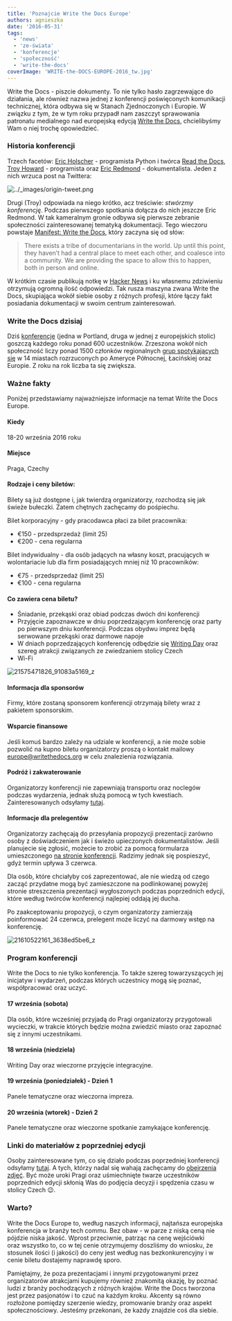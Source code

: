 ```yaml
---
title: 'Poznajcie Write the Docs Europe'
authors: agnieszka
date: '2016-05-31'
tags:
  - 'news'
  - 'ze-świata'
  - 'konferencje'
  - 'społeczność'
  - 'write-the-docs'
coverImage: 'WRITE-the-DOCS-EUROPE-2016_tw.jpg'
---
```


Write the Docs - piszcie dokumenty. To nie tylko hasło zagrzewające do
działania, ale również nazwa jednej z konferencji poświęconych komunikacji
technicznej, która odbywa się w Stanach Zjednoczonych i Europie. W związku z
tym, że w tym roku przypadł nam zaszczyt sprawowania patronatu medialnego nad
europejską edycją [Write the Docs](http://www.writethedocs.org/conf/eu/2016/),
chcielibyśmy Wam o niej trochę opowiedzieć.

<!--truncate-->

### Historia konferencji

Trzech facetów: [Eric Holscher](https://twitter.com/ericholscher) - programista
Python i twórca [Read the Docs](https://readthedocs.org/),
[Troy Howard](https://twitter.com/thoward37) - programista oraz
[Eric Redmond](https://twitter.com/coderoshi) - dokumentalista. Jeden z nich
wrzuca post na Twittera:

![../_images/origin-tweet.png](images/origin-tweet.png)

Drugi (Troy) odpowiada na niego krótko, acz treściwie: _stwórzmy konferencję_.
Podczas pierwszego spotkania dołącza do nich jeszcze Eric Redmond. W tak
kameralnym gronie odbywa się pierwsze zebranie społeczności zainteresowanej
tematyką dokumentacji. Tego wieczoru
powstaje [Manifest: Write the Docs](http://www.writethedocs.org/guide/about/vision/),
który zaczyna się od słów:

> There exists a tribe of documentarians in the world. Up until this point, they
> haven’t had a central place to meet each other, and coalesce into a community.
> We are providing the space to allow this to happen, both in person and online.

W krótkim czasie publikują notkę w
[Hacker News](https://news.ycombinator.com/item?id=5129425) i ku własnemu
zdziwieniu otrzymują ogromną ilość odpowiedzi. Tak rusza maszyna zwana Write the
Docs, skupiająca wokół siebie osoby z różnych profesji, które łączy fakt
posiadania dokumentacji w swoim centrum zainteresowań.

### **Write the Docs dzisiaj**

Dziś [konferencje](http://www.writethedocs.org/conf/) (jedna w Portland, druga w
jednej z europejskich stolic) goszczą każdego roku ponad 600 uczestników.
Zrzeszona wokół nich społeczność liczy ponad 1500 członków
regionalnych [grup spotykających się](http://www.writethedocs.org/meetups/) w 14
miastach rozrzuconych po Ameryce Północnej, Łacińskiej oraz Europie. Z roku na
rok liczba ta się zwiększa.

### Ważne fakty

Poniżej przedstawiamy najważniejsze informacje na temat Write the Docs Europe.

#### **Kiedy**

18-20 września 2016 roku

#### **Miejsce**

Praga, Czechy

#### **Rodzaje i ceny biletów:**

Bilety są już dostępne i, jak twierdzą organizatorzy, rozchodzą się jak świeże
bułeczki. Zatem chętnych zachęcamy do pośpiechu.

Bilet korporacyjny - gdy pracodawca płaci za bilet pracownika:

- €150 - przedsprzedaż (limit 25)
- €200 - cena regularna

Bilet indywidualny - dla osób jadących na własny koszt, pracujących w
wolontariacie lub dla firm posiadających mniej niż 10 pracowników:

- €75 - przedsprzedaż (limit 25)
- €100 - cena regularna

#### **Co zawiera cena biletu?**

- Śniadanie, przekąski oraz obiad podczas dwóch dni konferencji
- Przyjęcie zapoznawcze w dniu poprzedzającym konferencję oraz party po
  pierwszym dniu konferencji. Podczas obydwu imprez będą serwowane przekąski
  oraz darmowe napoje
- W dniach poprzedzających konferencję odbędzie się
  [Writing Day](http://www.writethedocs.org/conf/eu/2016/writingday/) oraz
  szereg atrakcji związanych ze zwiedzaniem stolicy Czech
- Wi-Fi

![21575471826_91083a5169_z](images/21575471826_91083a5169_z.jpg)

#### **Informacja dla sponsorów**

Firmy, które zostaną sponsorem konferencji otrzymają bilety wraz z pakietem
sponsorskim.

#### **Wsparcie finansowe**

Jeśli komuś bardzo zależy na udziale w konferencji, a nie może sobie pozwolić na
kupno biletu organizatorzy proszą o kontakt mailowy
[europe@writethedocs.org](mailto:europe@writethedocs.org) w celu znalezienia
rozwiązania.

#### **Podróż i zakwaterowanie**

Organizatorzy konferencji nie zapewniają transportu oraz noclegów podczas
wydarzenia, jednak służą pomocą w tych kwestiach. Zainteresowanych odsyłamy
[tutaj](http://www.writethedocs.org/conf/eu/2016/visiting/#where-to-stay).

#### Informacje dla prelegentów

Organizatorzy zachęcają do przesyłania propozycji prezentacji zarówno osoby z
doświadczeniem jak i świeżo upieczonych dokumentalistów. Jeśli planujecie się
zgłosić, możecie to zrobić za pomocą formularza umieszczonego
[na stronie konferencji](http://www.writethedocs.org/conf/eu/2016/cfp/). Radzimy
jednak się pospieszyć, gdyż termin upływa 3 czerwca.

Dla osób, które chciałyby coś zaprezentować, ale nie wiedzą od czego zacząć
przydatne mogą być zamieszczone na podlinkowanej powyżej stronie streszczenia
prezentacji wygłoszonych podczas poprzednich edycji, które według twórców
konferencji najlepiej oddają jej ducha.

Po zaakceptowaniu propozycji, o czym organizatorzy zamierzają poinformować 24
czerwca, prelegent może liczyć na darmowy wstęp na konferencję.

![21610522161_3638ed5be6_z](images/21610522161_3638ed5be6_z.jpg)

### Program konferencji

Write the Docs to nie tylko konferencja. To także szereg towarzyszących jej
inicjatyw i wydarzeń, podczas których uczestnicy mogą się poznać, współpracować
oraz uczyć.

#### **17 września (sobota)**

Dla osób, które wcześniej przyjadą do Pragi organizatorzy przygotowali
wycieczki, w trakcie których będzie można zwiedzić miasto oraz zapoznać się z
innymi uczestnikami.

#### **18 września (niedziela)**

Writing Day oraz wieczorne przyjęcie integracyjne.

#### **19 września (poniedziałek) - Dzień 1**

Panele tematyczne oraz wieczorna impreza.

#### **20 września (wtorek) - Dzień 2**

Panele tematyczne oraz wieczorne spotkanie zamykające konferencję.

### Linki do materiałów z poprzedniej edycji

Osoby zainteresowane tym, co się działo podczas poprzedniej konferencji odsyłamy
[tutaj](https://www.youtube.com/playlist?list=PLZAeFn6dfHplFNTsVdBuHk6vPZbsvHtDw).
A tych, którzy nadal się wahają zachęcamy do
[obejrzenia zdjęć](https://www.flickr.com/photos/writethedocs). Być może uroki
Pragi oraz uśmiechnięte twarze uczestników poprzednich edycji skłonią Was do
podjęcia decyzji i spędzenia czasu w stolicy Czech 😉.

### Warto?

Write the Docs Europe to, według naszych informacji, najtańsza europejska
konferencja w branży tech commu. Bez obaw - w parze z niską ceną nie pójdzie
niska jakość. Wprost przeciwnie, patrząc na cenę wejściówki oraz wszystko to, co
w tej cenie otrzymujemy doszliśmy do wniosku, że stosunek ilości (i jakości) do
ceny jest według nas bezkonkurencyjny i w cenie biletu dostajemy naprawdę sporo.

Pamiętajmy, że poza prezentacjami i innymi przygotowanymi przez organizatorów
atrakcjami kupujemy również znakomitą okazję, by poznać ludzi z branży
pochodzących z różnych krajów. Write the Docs tworzona jest przez pasjonatów i
to czuć na każdym kroku. Akcenty są równo rozłożone pomiędzy szerzenie wiedzy,
promowanie branży oraz aspekt społecznościowy. Jesteśmy przekonani, że każdy
znajdzie coś dla siebie.
